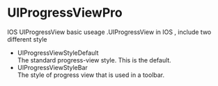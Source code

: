 UIProgressViewPro
=================
IOS UIProgressView basic useage .UIProgressView in IOS , include two different style
+ UIProgressViewStyleDefault    
     The standard progress-view style. This is the default.
+ UIProgressViewStyleBar  
     The style of progress view that is used in a toolbar.
